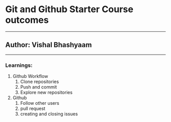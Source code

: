 # Git and Github Starter Course outcomes
---
## Author: Vishal Bhashyaam 
---
### Learnings:
1. Github Workflow
    1. Clone repositories
    2. Push and commit
    3. Explore new repositories
2. Github
    1. Follow other users 
    2. pull request
    3. creating and closing issues


    
 
